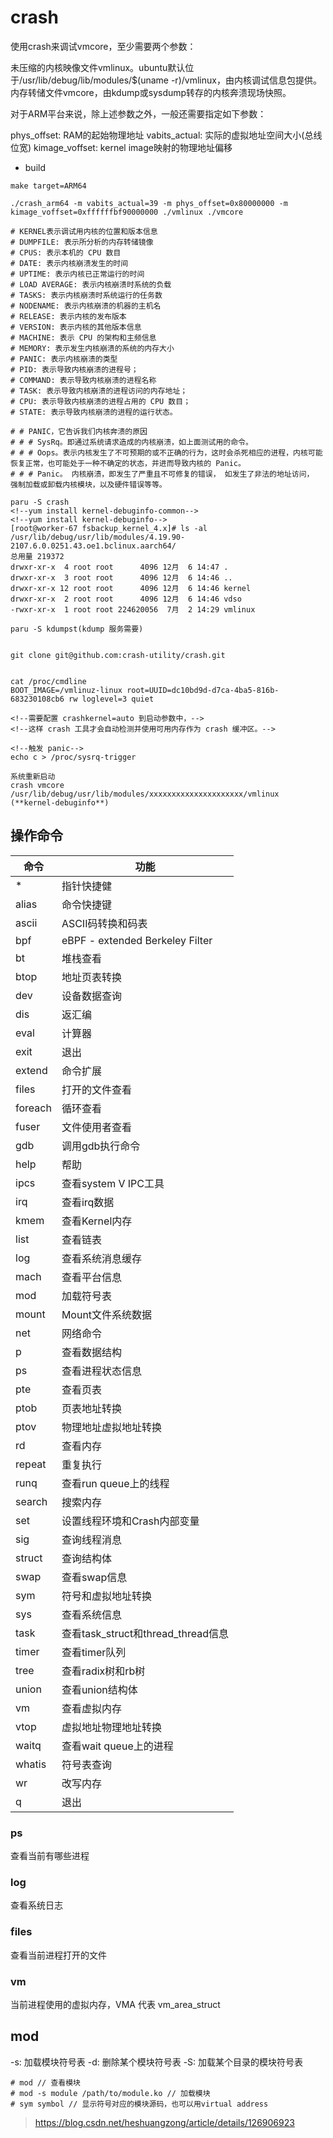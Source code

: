 # crash

使用crash来调试vmcore，至少需要两个参数：

未压缩的内核映像文件vmlinux。ubuntu默认位于/usr/lib/debug/lib/modules/$(uname -r)/vmlinux，由内核调试信息包提供。
内存转储文件vmcore，由kdump或sysdump转存的内核奔溃现场快照。

对于ARM平台来说，除上述参数之外，一般还需要指定如下参数：

phys_offset: RAM的起始物理地址
vabits_actual: 实际的虚拟地址空间大小(总线位宽)
kimage_voffset: kernel image映射的物理地址偏移

- build
```shell
make target=ARM64
```


```shell
./crash_arm64 -m vabits_actual=39 -m phys_offset=0x80000000 -m kimage_voffset=0xffffffbf90000000 ./vmlinux ./vmcore

# KERNEL表示调试用内核的位置和版本信息
# DUMPFILE: 表示所分析的内存转储镜像
# CPUS: 表示本机的 CPU 数目
# DATE: 表示内核崩溃发生的时间
# UPTIME: 表示内核已正常运行的时间
# LOAD AVERAGE: 表示内核崩溃时系统的负载
# TASKS: 表示内核崩溃时系统运行的任务数
# NODENAME: 表示内核崩溃的机器的主机名
# RELEASE: 表示内核的发布版本
# VERSION: 表示内核的其他版本信息
# MACHINE: 表示 CPU 的架构和主频信息
# MEMORY: 表示发生内核崩溃的系统的内存大小
# PANIC: 表示内核崩溃的类型
# PID: 表示导致内核崩溃的进程号；
# COMMAND: 表示导致内核崩溃的进程名称
# TASK: 表示导致内核崩溃的进程访问的内存地址；
# CPU: 表示导致内核崩溃的进程占用的 CPU 数目；
# STATE: 表示导致内核崩溃的进程的运行状态。

# # PANIC，它告诉我们内核奔溃的原因
# # # SysRq。即通过系统请求造成的内核崩溃，如上面测试用的命令。
# # # Oops。表示内核发生了不可预期的或不正确的行为，这时会杀死相应的进程，内核可能恢复正常，也可能处于一种不确定的状态，并进而导致内核的 Panic。
# # # Panic。 内核崩溃，即发生了严重且不可修复的错误， 如发生了非法的地址访问， 强制加载或卸载内核模块，以及硬件错误等等。
```


```shell
paru -S crash
<!--yum install kernel-debuginfo-common-->
<!--yum install kernel-debuginfo-->
[root@worker-67 fsbackup_kernel_4.x]# ls -al /usr/lib/debug/usr/lib/modules/4.19.90-2107.6.0.0251.43.oe1.bclinux.aarch64/
总用量 219372
drwxr-xr-x  4 root root      4096 12月  6 14:47 .
drwxr-xr-x  3 root root      4096 12月  6 14:46 ..
drwxr-xr-x 12 root root      4096 12月  6 14:46 kernel
drwxr-xr-x  2 root root      4096 12月  6 14:46 vdso
-rwxr-xr-x  1 root root 224620056  7月  2 14:29 vmlinux

paru -S kdumpst(kdump 服务需要)


git clone git@github.com:crash-utility/crash.git


cat /proc/cmdline
BOOT_IMAGE=/vmlinuz-linux root=UUID=dc10bd9d-d7ca-4ba5-816b-683230108cb6 rw loglevel=3 quiet

<!--需要配置 crashkernel=auto 到启动参数中，-->
<!--这样 crash 工具才会自动检测并使用可用内存作为 crash 缓冲区。-->

<!--触发 panic-->
echo c > /proc/sysrq-trigger

系统重新启动
crash vmcore /usr/lib/debug/usr/lib/modules/xxxxxxxxxxxxxxxxxxxxx/vmlinux (**kernel-debuginfo**)
```

## 操作命令

| 命令      | 功能                              |
| ------- | ------------------------------- |
| *       | 指针快捷健                           |
| alias   | 命令快捷键                           |
| ascii   | ASCII码转换和码表                     |
| bpf     | eBPF - extended Berkeley Filter |
| bt      | 堆栈查看                            |
| btop    | 地址页表转换                          |
| dev     | 设备数据查询                          |
| dis     | 返汇编                             |
| eval    | 计算器                             |
| exit    | 退出                              |
| extend  | 命令扩展                            |
| files   | 打开的文件查看                         |
| foreach | 循环查看                            |
| fuser   | 文件使用者查看                         |
| gdb     | 调用gdb执行命令                       |
| help    | 帮助                              |
| ipcs    | 查看system V IPC工具                |
| irq     | 查看irq数据                         |
| kmem    | 查看Kernel内存                      |
| list    | 查看链表                            |
| log     | 查看系统消息缓存                        |
| mach    | 查看平台信息                          |
| mod     | 加载符号表                           |
| mount   | Mount文件系统数据                     |
| net     | 网络命令                            |
| p       | 查看数据结构                          |
| ps      | 查看进程状态信息                        |
| pte     | 查看页表                            |
| ptob    | 页表地址转换                          |
| ptov    | 物理地址虚拟地址转换                      |
| rd      | 查看内存                            |
| repeat  | 重复执行                            |
| runq    | 查看run queue上的线程                 |
| search  | 搜索内存                            |
| set     | 设置线程环境和Crash内部变量                |
| sig     | 查询线程消息                          |
| struct  | 查询结构体                           |
| swap    | 查看swap信息                        |
| sym     | 符号和虚拟地址转换                       |
| sys     | 查看系统信息                          |
| task    | 查看task_struct和thread_thread信息   |
| timer   | 查看timer队列                       |
| tree    | 查看radix树和rb树                    |
| union   | 查看union结构体                      |
| vm      | 查看虚拟内存                          |
| vtop    | 虚拟地址物理地址转换                      |
| waitq   | 查看wait queue上的进程                |
| whatis  | 符号表查询                           |
| wr      | 改写内存                            |
| q       | 退出                              |



### ps

查看当前有哪些进程

### log

查看系统日志


### files 

查看当前进程打开的文件

### vm

当前进程使用的虚拟内存，VMA 代表 vm_area_struct

## mod

-s: 加载模块符号表
-d: 删除某个模块符号表
-S: 加载某个目录的模块符号表

```shell
# mod // 查看模块
# mod -s module /path/to/module.ko // 加载模块
# sym symbol // 显示符号对应的模块源码，也可以用virtual address
```


> https://blog.csdn.net/heshuangzong/article/details/126906923
